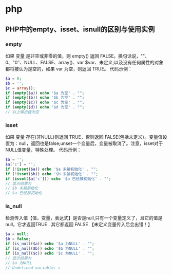 # php

## PHP中的empty、isset、isnull的区别与使用实例
### empty
如果 变量 是非空或非零的值，则 empty() 返回 FALSE。换句话说，""、0、"0″、NULL、FALSE、array()、var $var、未定义;以及没有任何属性的对象都将被认为是空的，如果 var 为空，则返回 TRUE。 代码示例：

```php
$a = 0;
$b = '';
$c = array();
if (empty($a)) echo '$a 为空' . "";
if (empty($b)) echo '$b 为空' . "";
if (empty($c)) echo '$c 为空' . "";
if (empty($d)) echo '$d 为空' . "";
// 以上输出皆为空
```

### isset
如果 变量 存在(非NULL)则返回 TRUE，否则返回 FALSE(包括未定义）。变量值设置为：null，返回也是false;unset一个变量后，变量被取消了。注意，isset对于NULL值变量，特殊处理。 代码示例：

```php
$a = '';
$a['c'] = '';
if (!isset($a)) echo '$a 未被初始化' . "";
if (!isset($b)) echo '$b 未被初始化' . "";
if (isset($a['c'])) echo '$a 已经被初始化' . "";
// 显示结果为
// $b 未被初始化
// $a 已经被初始化
```

### is_null
检测传入值【值，变量，表达式】是否是null,只有一个变量定义了，且它的值是null，它才返回TRUE . 其它都返回 FALSE 【未定义变量传入后会出错！】

```php
$a = null;
$b = false;
if (is_null($a)) echo '$a 为NULL' . "";
if (is_null($b)) echo '$b 为NULL' . "";
if (is_null($c)) echo '$c 为NULL' . "";
// 显示结果为
// $a 为NULL
// Undefined variable: c
```
